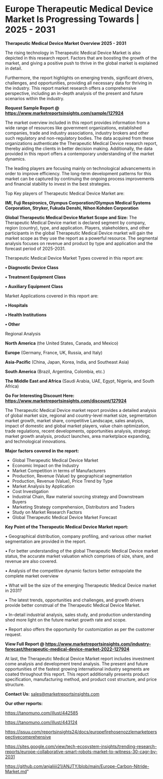 # Europe Therapeutic Medical Device Market Is Progressing Towards | 2025 - 2031

<Strong> Therapeutic Medical Device Market Overview 2025 - 2031</strong>

The rising technology in Therapeutic Medical Device Market is also depicted in this research report. Factors that are boosting the growth of the market, and giving a positive push to thrive in the global market is explained in detail.

Furthermore, the report highlights on emerging trends, significant drivers, challenges, and opportunities, providing all necessary data for thriving in the industry. This report market research offers a comprehensive perspective, including an in-depth analysis of the present and future scenarios within the industry.

<strong>Request Sample Report @ <a href=https://www.marketreportsinsights.com/sample/127924>https://www.marketreportsinsights.com/sample/127924</a></strong>

The market overview included in this report provides information from a wide range of resources like government organizations, established companies, trade and industry associations, industry brokers and other such regulatory and non-regulatory bodies. The data acquired from these organizations authenticate the Therapeutic Medical Device research report, thereby aiding the clients in better decision making. Additionally, the data provided in this report offers a contemporary understanding of the market dynamics.

The leading players are focusing mainly on technological advancements in order to improve efficiency. The long-term development patterns for this market can be captured by continuing the ongoing process improvements and financial stability to invest in the best strategies.

Top Key players of Therapeutic Medical Device Market are:

<strong>IMI, Fuji Respironics, Olympus Corporation/Olympus Medical Systems Corporation, Stryker, Fukuda Denshi, Nihon Kohden Corporation</strong>

<strong><b>Global Therapeutic Medical Device Market Scope and Size:</b></strong>
The Therapeutic Medical Device market is declared segment by company, region (country), type, and application. Players, stakeholders, and other participants in the global Therapeutic Medical Device market will gain the market scope as they use the report as a powerful resource. The segmental analysis focuses on revenue and product by type and application and the forecast period of 2025-2031.

Therapeutic Medical Device Market Types covered in this report are:

<strong>• Diagnostic Device Class

• Treatment Equipment Class

• Auxiliary Equipment Class</strong>

Market Applications covered in this report are:

<strong>• Hospitals

• Health Institutions

• Other</strong> 

Regional Analysis

<strong>North America</strong> (the United States, Canada, and Mexico)

<strong>Europe</strong> (Germany, France, UK, Russia, and Italy)

<strong>Asia-Pacific</strong> (China, Japan, Korea, India, and Southeast Asia)

<strong>South America</strong> (Brazil, Argentina, Colombia, etc.)

<strong>The Middle East and Africa</strong> (Saudi Arabia, UAE, Egypt, Nigeria, and South Africa)

<strong>Go For Interesting Discount Here: <a href=https://www.marketreportsinsights.com/discount/127924>https://www.marketreportsinsights.com/discount/127924</a></strong>

The Therapeutic Medical Device market report provides a detailed analysis of global market size, regional and country-level market size, segmentation market growth, market share, competitive Landscape, sales analysis, impact of domestic and global market players, value chain optimization, trade regulations, recent developments, opportunities analysis, strategic market growth analysis, product launches, area marketplace expanding, and technological innovations.

<strong><b>Major factors covered in the report:</b></strong>
<ul>
  <li>Global Therapeutic Medical Device Market </li>
  <li>Economic Impact on the Industry</li>
  <li>Market Competition in terms of Manufacturers</li>
  <li>Production, Revenue (Value) by geographical segmentation</li>
  <li>Production, Revenue (Value), Price Trend by Type</li>
  <li>Market Analysis by Application</li>
  <li>Cost Investigation</li>
  <li>Industrial Chain, Raw material sourcing strategy and Downstream Buyers</li>
  <li>Marketing Strategy comprehension, Distributors and Traders</li>
  <li>Study on Market Research Factors</li>
  <li>Global Therapeutic Medical Device Market Forecast</li>
</ul>

<strong><b>Key Point of the Therapeutic Medical Device Market report:</b></strong>

• Geographical distribution, company profiling, and various other market segmentation are provided in the report.

• For better understanding of the global Therapeutic Medical Device market status, the accurate market valuation which comprises of size, share, and revenue are also covered.

• Analysis of the competitive dynamic factors better extrapolate the complete market overview

• What will be the size of the emerging Therapeutic Medical Device market in 2031?

• The latest trends, opportunities and challenges, and growth drivers provide better construal of the Therapeutic Medical Device Market.

• In-detail industrial analysis, sales study, and production understanding shed more light on the future market growth rate and scope.

• Report also offers the opportunity for customization as per the customer request.

<strong><b>View Full Report @ <a href=https://www.marketreportsinsights.com/industry-forecast/therapeutic-medical-device-market-2022-127924>https://www.marketreportsinsights.com/industry-forecast/therapeutic-medical-device-market-2022-127924</a></b></strong>


At last, the Therapeutic Medical Device Market report includes investment come analysis and development trend analysis. The present and future opportunities of the fastest growing international industry segments are coated throughout this report. This report additionally presents product specification, manufacturing method, and product cost structure, and price structure.

<strong>Contact Us:</strong>
sales@marketreportsinsights.com

<strong>Our other reports:</strong>

<a href=https://tanomuno.com/illust/442585>https://tanomuno.com/illust/442585</a>

<a href=https://tanomuno.com/illust/443124>https://tanomuno.com/illust/443124</a>

<a href=https://issuu.com/reportsinsights24/docs/europefirehosenozzlemarketperspectivecomprehensive>https://issuu.com/reportsinsights24/docs/europefirehosenozzlemarketperspectivecomprehensive</a>

<a href=https://sites.google.com/view/tech-ecosystem-insights/trending-research-reports/europe-collaborative-smart-robots-market-to-witness-30-cagr-by-2031>https://sites.google.com/view/tech-ecosystem-insights/trending-research-reports/europe-collaborative-smart-robots-market-to-witness-30-cagr-by-2031</a>

<a href=https://github.com/anjaliiii21/ANJTY/blob/main/Europe-Carbon-Nitride-Market.md>https://github.com/anjaliiii21/ANJTY/blob/main/Europe-Carbon-Nitride-Market.md</a>"
